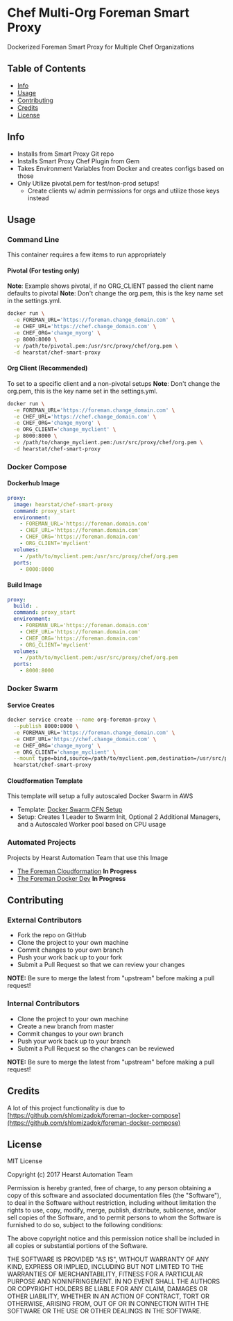 # Chef Multi-Org Foreman Smart Proxy
Dockerized Foreman Smart Proxy for Multiple Chef Organizations

## Table of Contents

*   [Info](#info)
*   [Usage](#usage)
*   [Contributing](#contributing)
*   [Credits](#credits)
*   [License](#license)

## Info

*   Installs from Smart Proxy Git repo
*   Installs Smart Proxy Chef Plugin from Gem
*   Takes Environment Variables from Docker and creates configs based on those
*   Only Utilize pivotal.pem for test/non-prod setups!
    *   Create clients w/ admin permissions for orgs and utilize those keys instead

## Usage

### Command Line
This container requires a few items to run appropriately

#### Pivotal (For testing only)
**Note**: Example shows pivotal, if no ORG_CLIENT passed the client name defaults to pivotal
**Note**: Don't change the org.pem, this is the key name set in the settings.yml.
```bash
docker run \
  -e FOREMAN_URL='https://foreman.change_domain.com' \
  -e CHEF_URL='https://chef.change_domain.com' \
  -e CHEF_ORG='change_myorg' \
  -p 8000:8000 \
  -v /path/to/pivotal.pem:/usr/src/proxy/chef/org.pem \
  -d hearstat/chef-smart-proxy
```

#### Org Client (Recommended)
To set to a specific client and a non-pivotal setups
**Note**: Don't change the org.pem, this is the key name set in the settings.yml.
```bash
docker run \
  -e FOREMAN_URL='https://foreman.change_domain.com' \
  -e CHEF_URL='https://chef.change_domain.com' \
  -e CHEF_ORG='change_myorg' \
  -e ORG_CLIENT='change_myclient' \
  -p 8000:8000 \
  -v /path/to/change_myclient.pem:/usr/src/proxy/chef/org.pem \
  -d hearstat/chef-smart-proxy
```

### Docker Compose

#### Dockerhub Image
```yaml
proxy:
  image: hearstat/chef-smart-proxy
  command: proxy_start
  environment:
    - FOREMAN_URL='https://foreman.domain.com'
    - CHEF_URL='https://foreman.domain.com'
    - CHEF_ORG='https://foreman.domain.com'
    - ORG_CLIENT='myclient'
  volumes:
    - /path/to/myclient.pem:/usr/src/proxy/chef/org.pem
  ports:
    - 8000:8000
```

#### Build Image
```yaml
proxy:
  build: .
  command: proxy_start
  environment:
    - FOREMAN_URL='https://foreman.domain.com'
    - CHEF_URL='https://foreman.domain.com'
    - CHEF_ORG='https://foreman.domain.com'
    - ORG_CLIENT='myclient'
  volumes:
    - /path/to/myclient.pem:/usr/src/proxy/chef/org.pem
  ports:
    - 8000:8000
```

### Docker Swarm

#### Service Creates

```bash
docker service create --name org-foreman-proxy \
  --publish 8000:8000 \
  -e FOREMAN_URL='https://foreman.change_domain.com' \
  -e CHEF_URL='https://chef.change_domain.com' \
  -e CHEF_ORG='change_myorg' \
  -e ORG_CLIENT='change_myclient' \
  --mount type=bind,source=/path/to/myclient.pem,destination=/usr/src/proxy/chef/org.pem \
  hearstat/chef-smart-proxy
```

#### Cloudformation Template
This template will setup a fully autoscaled Docker Swarm in AWS
-   Template: [Docker Swarm CFN Setup](cfn_docker_swarm_autoscale.yml)
-   Setup: Creates 1 Leader to Swarm Init, Optional 2 Additional Managers, and a Autoscaled Worker pool based on CPU usage

### Automated Projects
Projects by Hearst Automation Team that use this Image

*   [The Foreman Cloudformation](https://github.com/HearstAT/cfn_foreman) **In Progress**
*   [The Foreman Docker Dev](https://github.com/HearstAT/docker_foreman_dev) **In Progress**

## Contributing
### External Contributors
-   Fork the repo on GitHub
-   Clone the project to your own machine
-   Commit changes to your own branch
-   Push your work back up to your fork
-   Submit a Pull Request so that we can review your changes

**NOTE:** Be sure to merge the latest from "upstream" before making a pull request!

### Internal Contributors
-   Clone the project to your own machine
-   Create a new branch from master
-   Commit changes to your own branch
-   Push your work back up to your branch
-   Submit a Pull Request so the changes can be reviewed

**NOTE:** Be sure to merge the latest from "upstream" before making a pull request!

## Credits
A lot of this project functionality is due to [https://github.com/shlomizadok/foreman-docker-compose](https://github.com/shlomizadok/foreman-docker-compose)

## License
MIT License

Copyright (c) 2017 Hearst Automation Team

Permission is hereby granted, free of charge, to any person obtaining a copy
of this software and associated documentation files (the "Software"), to deal
in the Software without restriction, including without limitation the rights
to use, copy, modify, merge, publish, distribute, sublicense, and/or sell
copies of the Software, and to permit persons to whom the Software is
furnished to do so, subject to the following conditions:

The above copyright notice and this permission notice shall be included in all
copies or substantial portions of the Software.

THE SOFTWARE IS PROVIDED "AS IS", WITHOUT WARRANTY OF ANY KIND, EXPRESS OR
IMPLIED, INCLUDING BUT NOT LIMITED TO THE WARRANTIES OF MERCHANTABILITY,
FITNESS FOR A PARTICULAR PURPOSE AND NONINFRINGEMENT. IN NO EVENT SHALL THE
AUTHORS OR COPYRIGHT HOLDERS BE LIABLE FOR ANY CLAIM, DAMAGES OR OTHER
LIABILITY, WHETHER IN AN ACTION OF CONTRACT, TORT OR OTHERWISE, ARISING FROM,
OUT OF OR IN CONNECTION WITH THE SOFTWARE OR THE USE OR OTHER DEALINGS IN THE
SOFTWARE.
